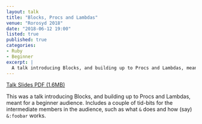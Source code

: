 ```yaml
---
layout: talk
title: "Blocks, Procs and Lambdas"
venue: "Rorosyd 2018"
date: "2018-06-12 19:00"
listed: true
published: true
categories:
- Ruby
- Beginner
excerpt: |
  A talk introducing Blocks, and building up to Procs and Lambdas, meant for a beginner audience. Includes a couple of tid-bits for the intermediate members in the audience, such as what `&` does and how (say) `&:foobar` works.
---
```


<a class="pdf" href="/talks/2018/06/blocks-procs-and-lambdas.pdf">
  <span>Talk Slides PDF (1.6MB)</span>
</a>

This was a talk introducing Blocks, and building up to Procs and Lambdas, meant for a beginner audience. Includes a couple of tid-bits for the intermediate members in the audience, such as what `&` does and how (say) `&:foobar` works.
